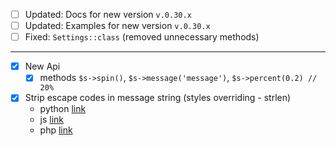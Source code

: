 
- [ ] Updated: Docs for new version `v.0.30.x`
- [ ] Updated: Examples for new version `v.0.30.x`
- [ ] Fixed: `Settings::class` (removed unnecessary methods)

---

- [x] New Api   
    - [x] methods `$s->spin()`, `$s->message('message')`, `$s->percent(0.2) // 20%`  
- [x] Strip escape codes in message string (styles overriding - strlen)
    - python [link](https://stackoverflow.com/questions/14693701/how-can-i-remove-the-ansi-escape-sequences-from-a-string-in-python) 
    - js [link](https://github.com/chalk/ansi-regex/blob/master/index.js) 
    - php [link](https://stackoverflow.com/questions/40731273/php-remove-terminal-codes-from-string) 


